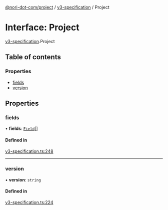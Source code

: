 [@nori-dot-com/project](../README.md) / [v3-specification](../modules/v3_specification.md) / Project

# Interface: Project

[v3-specification](../modules/v3_specification.md).Project

## Table of contents

### Properties

- [fields](v3_specification.Project.md#fields)
- [version](v3_specification.Project.md#version)

## Properties

### fields

• **fields**: [`Field`](v3_specification.Field.md)[]

#### Defined in

[v3-specification.ts:248](https://github.com/nori-dot-eco/nori-dot-com/blob/efae8bc/packages/project/src/v3-specification.ts#L248)

___

### version

• **version**: `string`

#### Defined in

[v3-specification.ts:224](https://github.com/nori-dot-eco/nori-dot-com/blob/efae8bc/packages/project/src/v3-specification.ts#L224)
